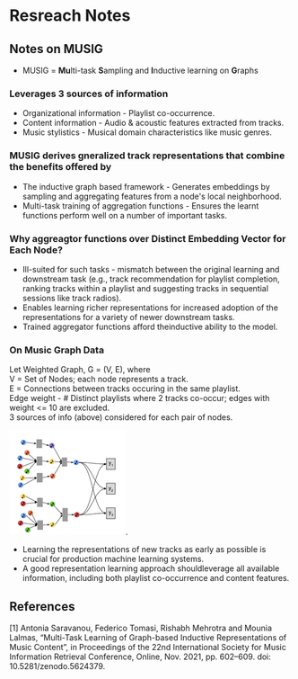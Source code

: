 # Resreach Notes

## Notes on MUSIG

- MUSIG = **Mu**lti-task **S**ampling and **I**nductive learning on **G**raphs

### Leverages 3 sources of information
- Organizational information - Playlist co-occurrence.
- Content information - Audio & acoustic features extracted from tracks.
- Music stylistics - Musical domain characteristics like music genres.

### MUSIG derives gneralized track representations that combine the benefits offered by 
- The inductive graph based framework - Generates embeddings by sampling and aggregating features from a node's local neighborhood. 
- Multi-task training of aggregation functions - Ensures the learnt functions perform well on a number of important tasks.

### Why aggreagtor functions over Distinct Embedding Vector for Each Node?
- Ill-suited for such tasks - mismatch between the original learning and downstream task (e.g., track recommendation for playlist  completion, ranking tracks within a playlist and suggesting tracks in sequential sessions like track radios).
- Enables learning richer representations for increased adoption of the representations for a variety of newer downstream tasks.
- Trained aggregator functions afford theinductive ability to the model.

### On Music Graph Data

Let Weighted Graph, G = (V, E), where  
V = Set of Nodes; each node represents a track.  
E = Connections between tracks occuring in the same playlist.  
Edge weight - # Distinct playlists where 2 tracks co-occur; edges with weight <= 10 are excluded.  
3 sources of info (above) considered for each pair of nodes.

![MUSIG Graph](images/musig-graph.png "MUSIG Graph").

-  Learning the representations of new tracks as early as possible is crucial for production machine learning systems.
-  A good representation learning approach shouldleverage all available information, including both playlist co-occurrence and  content features.

## References

[1] Antonia Saravanou, Federico Tomasi, Rishabh Mehrotra and Mounia Lalmas, “Multi-Task Learning of Graph-based Inductive Representations of Music Content”, in Proceedings of the 22nd International Society for Music Information Retrieval Conference, Online, Nov. 2021, pp. 602–609. doi: 10.5281/zenodo.5624379.